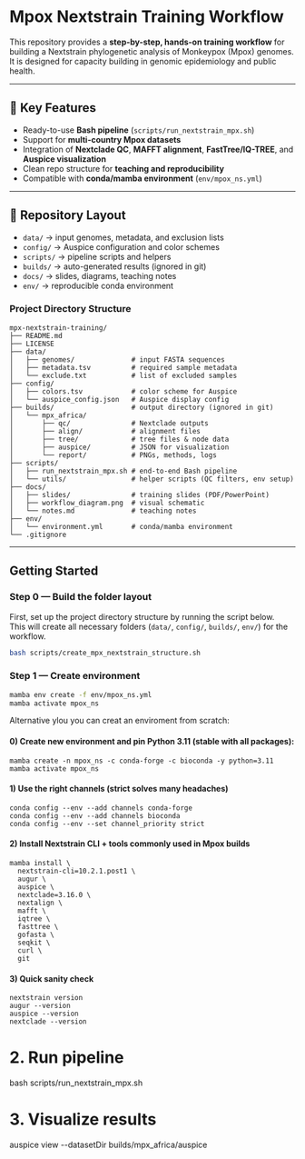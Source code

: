 # Mpox Nextstrain Training Workflow

This repository provides a **step-by-step, hands-on training workflow** for building a Nextstrain phylogenetic analysis of Monkeypox (Mpox) genomes. It is designed for capacity building in genomic epidemiology and public health.

---

## 🔑 Key Features
- Ready-to-use **Bash pipeline** (`scripts/run_nextstrain_mpx.sh`)
- Support for **multi-country Mpox datasets**
- Integration of **Nextclade QC**, **MAFFT alignment**, **FastTree/IQ-TREE**, and **Auspice visualization**
- Clean repo structure for **teaching and reproducibility**
- Compatible with **conda/mamba environment** (`env/mpox_ns.yml`)

---

## 📂 Repository Layout
- `data/` → input genomes, metadata, and exclusion lists  
- `config/` → Auspice configuration and color schemes  
- `scripts/` → pipeline scripts and helpers  
- `builds/` → auto-generated results (ignored in git)  
- `docs/` → slides, diagrams, teaching notes  
- `env/` → reproducible conda environment  
### Project  Directory Structure
```
mpx-nextstrain-training/
├── README.md
├── LICENSE
├── data/
│   ├── genomes/              # input FASTA sequences
│   ├── metadata.tsv          # required sample metadata
│   └── exclude.txt           # list of excluded samples
├── config/
│   ├── colors.tsv            # color scheme for Auspice
│   └── auspice_config.json   # Auspice display config
├── builds/                   # output directory (ignored in git)
│   └── mpx_africa/
│       ├── qc/               # Nextclade outputs
│       ├── align/            # alignment files
│       ├── tree/             # tree files & node data
│       ├── auspice/          # JSON for visualization
│       └── report/           # PNGs, methods, logs
├── scripts/
│   ├── run_nextstrain_mpx.sh # end-to-end Bash pipeline
│   └── utils/                # helper scripts (QC filters, env setup)
├── docs/
│   ├── slides/               # training slides (PDF/PowerPoint)
│   ├── workflow_diagram.png  # visual schematic
│   └── notes.md              # teaching notes
├── env/
│   └── environment.yml       # conda/mamba environment
└── .gitignore

```

---


## Getting Started

### Step 0 — Build the folder layout
First, set up the project directory structure by running the script below.  
This will create all necessary folders (`data/`, `config/`, `builds/`, `env/`) for the workflow.

```bash
bash scripts/create_mpx_nextstrain_structure.sh
```

### Step 1 — Create environment
```bash
mamba env create -f env/mpox_ns.yml
mamba activate mpox_ns
```

Alternative ylou you can creat an enviroment from scratch:

#### 0) Create new environment and pin Python 3.11 (stable with all packages):

```
mamba create -n mpox_ns -c conda-forge -c bioconda -y python=3.11
mamba activate mpox_ns

```

#### 1) Use the right channels (strict solves many headaches)
```
conda config --env --add channels conda-forge
conda config --env --add channels bioconda
conda config --env --set channel_priority strict
```

#### 2) Install Nextstrain CLI + tools commonly used in Mpox builds
```
mamba install \
  nextstrain-cli=10.2.1.post1 \
  augur \
  auspice \
  nextclade=3.16.0 \
  nextalign \
  mafft \
  iqtree \
  fasttree \
  gofasta \
  seqkit \
  curl \
  git
```

#### 3) Quick sanity check
```
nextstrain version
augur --version
auspice --version
nextclade --version
```

# 2. Run pipeline
bash scripts/run_nextstrain_mpx.sh

# 3. Visualize results
auspice view --datasetDir builds/mpx_africa/auspice
